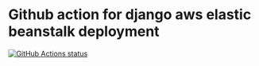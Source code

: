 # Github action for django aws elastic beanstalk deployment

<p align="left">
  <a href="https://github.com/Joel-hanson/django-aws-eb-deploy"><img alt="GitHub Actions status" src="https://github.com/Joel-hanson/django-aws-eb-deploy/workflows/Main%20workflow/badge.svg"></a>
</p>

